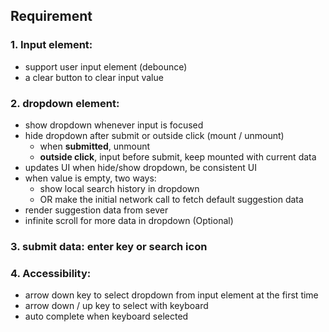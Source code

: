 ## Requirement
###  1. Input element:
- support user input element (debounce)
- a clear button to clear input value

### 2. dropdown element:
- show dropdown whenever input is focused
- hide dropdown after submit or outside click (mount / unmount)
    * when **submitted**, unmount
    * **outside click**, input before submit, keep mounted with current data
- updates UI when hide/show dropdown, be consistent UI
- when value is empty, two ways:
    * show local search history in dropdown
    * OR make the initial network call to fetch default suggestion data
- render suggestion data from sever
- infinite scroll for more data in dropdown (Optional)

###  3. submit data:  enter key or search icon

### 4. Accessibility:
- arrow down key to select dropdown from input element at the first time
- arrow down / up key to select with keyboard
- auto complete when keyboard selected